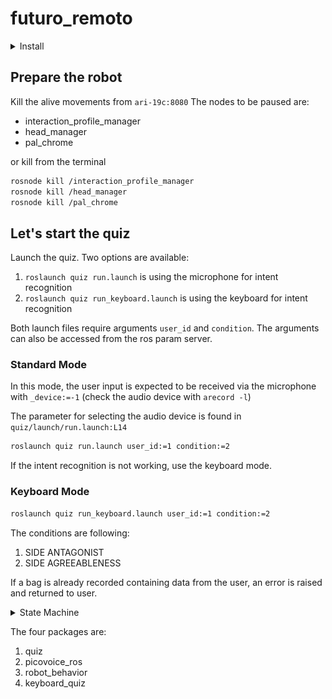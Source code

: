 # futuro_remoto

<details><summary>Install</summary>
```sh
mkdir ~/ros_ws
cd ~/ros_ws
```

Clone the repo as source folder
```sh
git clone git@github.com:Prisca-Lab/quiz_futuro_remoto.git src
git submodule update --init --recursive
```

Build and source
```sh
cd ~/ros_ws
catkin build
source devel/setup.sh
```
</details>

## Prepare the robot

Kill the alive movements from `ari-19c:8080`
The nodes to be paused are:
- interaction_profile_manager
- head_manager
- pal_chrome

or kill from the terminal

```sh
rosnode kill /interaction_profile_manager 
rosnode kill /head_manager
rosnode kill /pal_chrome
```
## Let's start the quiz

Launch the quiz.
Two options are available:
1. `roslaunch quiz run.launch` is using the microphone for intent recognition
2. `roslaunch quiz run_keyboard.launch` is using the keyboard for intent recognition

Both launch files require arguments `user_id` and `condition`. The arguments can also be accessed from the ros param server.

### Standard Mode
In this mode, the user input is expected to be received via the microphone with `_device:=-1` (check the audio device with `arecord -l`)

The parameter for selecting the audio device is found in `quiz/launch/run.launch:L14`

```sh
roslaunch quiz run.launch user_id:=1 condition:=2
```

If the intent recognition is not working, use the keyboard mode.

### Keyboard Mode

```sh
roslaunch quiz run_keyboard.launch user_id:=1 condition:=2
```

The conditions are following:
1. SIDE ANTAGONIST
2. SIDE AGREEABLENESS

If a bag is already recorded containing data from the user, an error is raised and returned to user.


<details><summary>State Machine</summary>
![img](quiz/data/sm.png)
</details>

The four packages are:
1. quiz
2. picovoice_ros
3. robot_behavior
4. keyboard_quiz


